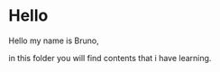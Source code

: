 <h1>Hello</h1>

Hello my name is Bruno,

in this folder you will find contents that i have learning.

